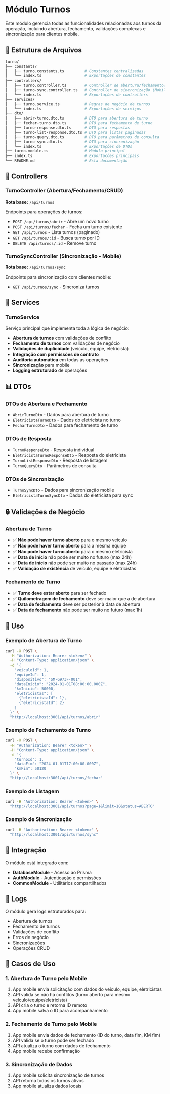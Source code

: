 # Módulo Turnos

Este módulo gerencia todas as funcionalidades relacionadas aos turnos da operação, incluindo
abertura, fechamento, validações complexas e sincronização para clientes mobile.

## 📁 Estrutura de Arquivos

```bash
turno/
├── constants/
│   ├── turno.constants.ts         # Constantes centralizadas
│   └── index.ts                   # Exportações de constantes
├── controllers/
│   ├── turno.controller.ts        # Controller de abertura/fechamento/CRUD
│   ├── turno-sync.controller.ts   # Controller de sincronização (Mobile)
│   └── index.ts                   # Exportações de controllers
├── services/
│   ├── turno.service.ts           # Regras de negócio de turnos
│   └── index.ts                   # Exportações de serviços
├── dto/
│   ├── abrir-turno.dto.ts         # DTO para abertura de turno
│   ├── fechar-turno.dto.ts        # DTO para fechamento de turno
│   ├── turno-response.dto.ts      # DTO para respostas
│   ├── turno-list-response.dto.ts # DTO para listas paginadas
│   ├── turno-query.dto.ts         # DTO para parâmetros de consulta
│   ├── turno-sync.dto.ts          # DTO para sincronização
│   └── index.ts                   # Exportações de DTOs
├── turno.module.ts                # Módulo principal
├── index.ts                       # Exportações principais
└── README.md                      # Esta documentação
```

## 🎯 Controllers

### TurnoController (Abertura/Fechamento/CRUD)

**Rota base:** `/api/turnos`

Endpoints para operações de turnos:

- `POST /api/turnos/abrir` - Abre um novo turno
- `POST /api/turnos/fechar` - Fecha um turno existente
- `GET /api/turnos` - Lista turnos (paginado)
- `GET /api/turnos/:id` - Busca turno por ID
- `DELETE /api/turnos/:id` - Remove turno

### TurnoSyncController (Sincronização - Mobile)

**Rota base:** `/api/turnos/sync`

Endpoints para sincronização com clientes mobile:

- `GET /api/turnos/sync` - Sincroniza turnos

## 🔧 Services

### TurnoService

Serviço principal que implementa toda a lógica de negócio:

- **Abertura de turnos** com validações de conflito
- **Fechamento de turnos** com validações de negócio
- **Validações de duplicidade** (veículo, equipe, eletricista)
- **Integração com permissões de contrato**
- **Auditoria automática** em todas as operações
- **Sincronização** para mobile
- **Logging estruturado** de operações

## 📊 DTOs

### DTOs de Abertura e Fechamento

- `AbrirTurnoDto` - Dados para abertura de turno
- `EletricistaTurnoDto` - Dados do eletricista no turno
- `FecharTurnoDto` - Dados para fechamento de turno

### DTOs de Resposta

- `TurnoResponseDto` - Resposta individual
- `EletricistaTurnoResponseDto` - Resposta do eletricista
- `TurnoListResponseDto` - Resposta de listagem
- `TurnoQueryDto` - Parâmetros de consulta

### DTOs de Sincronização

- `TurnoSyncDto` - Dados para sincronização mobile
- `EletricistaTurnoSyncDto` - Dados do eletricista para sync

## 🔒 Validações de Negócio

### Abertura de Turno

- ✅ **Não pode haver turno aberto** para o mesmo veículo
- ✅ **Não pode haver turno aberto** para a mesma equipe
- ✅ **Não pode haver turno aberto** para o mesmo eletricista
- ✅ **Data de início** não pode ser muito no futuro (max 24h)
- ✅ **Data de início** não pode ser muito no passado (max 24h)
- ✅ **Validação de existência** de veículo, equipe e eletricistas

### Fechamento de Turno

- ✅ **Turno deve estar aberto** para ser fechado
- ✅ **Quilometragem de fechamento** deve ser maior que a de abertura
- ✅ **Data de fechamento** deve ser posterior à data de abertura
- ✅ **Data de fechamento** não pode ser muito no futuro (max 1h)

## 🚀 Uso

### Exemplo de Abertura de Turno

```bash
curl -X POST \
  -H "Authorization: Bearer <token>" \
  -H "Content-Type: application/json" \
  -d '{
    "veiculoId": 1,
    "equipeId": 1,
    "dispositivo": "SM-G973F-001",
    "dataInicio": "2024-01-01T08:00:00.000Z",
    "kmInicio": 50000,
    "eletricistas": [
      {"eletricistaId": 1},
      {"eletricistaId": 2}
    ]
  }' \
  "http://localhost:3001/api/turnos/abrir"
```

### Exemplo de Fechamento de Turno

```bash
curl -X POST \
  -H "Authorization: Bearer <token>" \
  -H "Content-Type: application/json" \
  -d '{
    "turnoId": 1,
    "dataFim": "2024-01-01T17:00:00.000Z",
    "kmFim": 50120
  }' \
  "http://localhost:3001/api/turnos/fechar"
```

### Exemplo de Listagem

```bash
curl -H "Authorization: Bearer <token>" \
  "http://localhost:3001/api/turnos?page=1&limit=10&status=ABERTO"
```

### Exemplo de Sincronização

```bash
curl -H "Authorization: Bearer <token>" \
  "http://localhost:3001/api/turnos/sync"
```

## 🔄 Integração

O módulo está integrado com:

- **DatabaseModule** - Acesso ao Prisma
- **AuthModule** - Autenticação e permissões
- **CommonModule** - Utilitários compartilhados

## 📝 Logs

O módulo gera logs estruturados para:

- Abertura de turnos
- Fechamento de turnos
- Validações de conflito
- Erros de negócio
- Sincronizações
- Operações CRUD

## 🎯 Casos de Uso

### 1. Abertura de Turno pelo Mobile

1. App mobile envia solicitação com dados do veículo, equipe, eletricistas
2. API valida se não há conflitos (turno aberto para mesmo veículo/equipe/eletricista)
3. API cria o turno e retorna ID remoto
4. App mobile salva o ID para acompanhamento

### 2. Fechamento de Turno pelo Mobile

1. App mobile envia dados de fechamento (ID do turno, data fim, KM fim)
2. API valida se o turno pode ser fechado
3. API atualiza o turno com dados de fechamento
4. App mobile recebe confirmação

### 3. Sincronização de Dados

1. App mobile solicita sincronização de turnos
2. API retorna todos os turnos ativos
3. App mobile atualiza dados locais
